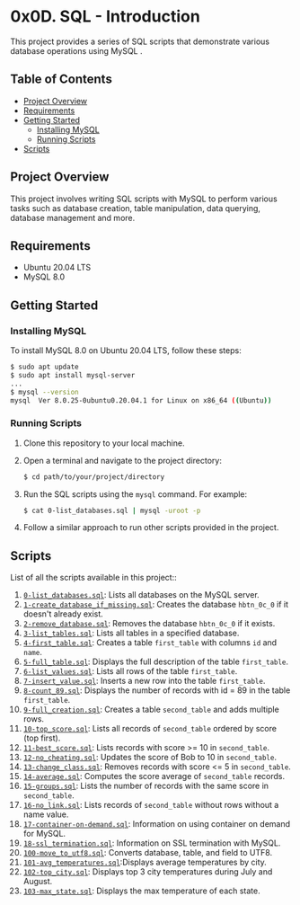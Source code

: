 # 0x0D. SQL - Introduction

This project provides a series of SQL scripts that demonstrate various database operations using MySQL . 

## Table of Contents
- [Project Overview](#project-overview)
- [Requirements](#requirements)
- [Getting Started](#getting-started)
    - [Installing MySQL](#installing-mysql)
    - [Running Scripts](#running-scripts)
- [Scripts](#scripts)

## Project Overview
This project involves writing SQL scripts with MySQL to perform various tasks such as database creation, table manipulation, data querying, database management and more.

## Requirements
- Ubuntu 20.04 LTS
- MySQL 8.0

## Getting Started

### Installing MySQL
To install MySQL 8.0 on Ubuntu 20.04 LTS, follow these steps:

```bash
$ sudo apt update
$ sudo apt install mysql-server
...
$ mysql --version
mysql  Ver 8.0.25-0ubuntu0.20.04.1 for Linux on x86_64 ((Ubuntu))
```

### Running Scripts
1. Clone this repository to your local machine.

2. Open a terminal and navigate to the project directory:
   ```bash
   $ cd path/to/your/project/directory
   ```

3. Run the SQL scripts using the `mysql` command. For example:
   ```bash
   $ cat 0-list_databases.sql | mysql -uroot -p
   ```

4. Follow a similar approach to run other scripts provided in the project.

## Scripts

List of all the scripts available in this project::

1. [`0-list_databases.sql`](./0-list_databases.sql): Lists all databases on the MySQL server.
2. [`1-create_database_if_missing.sql`](./1-create_database_if_missing.sql): Creates the database `hbtn_0c_0` if it doesn't already exist.
3. [`2-remove_database.sql`](./2-remove_database.sql): Removes the database `hbtn_0c_0` if it exists.
4. [`3-list_tables.sql`](./3-list_tables.sql): Lists all tables in a specified database.
5. [`4-first_table.sql`](./4-first_table.sql): Creates a table `first_table` with columns `id` and `name`.
6. [`5-full_table.sql`](./5-full_table.sql): Displays the full description of the table `first_table`.
7. [`6-list_values.sql`](./6-list_values.sql): Lists all rows of the table `first_table`.
8. [`7-insert_value.sql`](./7-insert_value.sql): Inserts a new row into the table `first_table`.
9. [`8-count_89.sql`](./8-count_89.sql): Displays the number of records with id = 89 in the table `first_table`.
10. [`9-full_creation.sql`](./9-full_creation.sql): Creates a table `second_table` and adds multiple rows.
11. [`10-top_score.sql`](./10-top_score.sql): Lists all records of `second_table` ordered by score (top first).
12. [`11-best_score.sql`](./11-best_score.sql): Lists records with score >= 10 in `second_table`.
13. [`12-no_cheating.sql`](./12-no_cheating.sql): Updates the score of Bob to 10 in `second_table`.
14. [`13-change_class.sql`](./13-change_class.sql): Removes records with score <= 5 in `second_table`.
16. [`14-average.sql`](./14-average.sql): Computes the score average of `second_table` records.
17. [`15-groups.sql`](./15-groups.sql): Lists the number of records with the same score in `second_table`.
18. [`16-no_link.sql`](./16-no_link.sql): Lists records of `second_table` without rows without a name value.
19. [`17-container-on-demand.sql`](./17-container-on-demand.sql): Information on using container on demand for MySQL.
20. [`18-ssl_termination.sql`](./18-ssl_termination.sql): Information on SSL termination with MySQL.
21. [`100-move_to_utf8.sql`](./100-move_to_utf8.sql): Converts database, table, and field to UTF8.
22. [`101-avg_temperatures.sql`](./101-avg_temperatures.sql):Displays average temperatures by city.
23. [`102-top_city.sql`](./102-top_city.sql): Displays top 3 city temperatures during July and August.
24. [`103-max_state.sql`](./103-max_state.sql): Displays the max temperature of each state.


